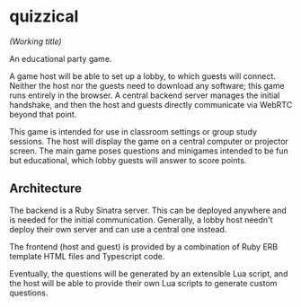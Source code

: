 
# quizzical

*(Working title)*

An educational party game.

A game host will be able to set up a lobby, to which guests will
connect. Neither the host nor the guests need to download any
software; this game runs entirely in the browser. A central backend
server manages the initial handshake, and then the host and guests
directly communicate via WebRTC beyond that point.

This game is intended for use in classroom settings or group study
sessions. The host will display the game on a central computer or
projector screen. The main game poses questions and minigames intended
to be fun but educational, which lobby guests will answer to score
points.

## Architecture

The backend is a Ruby Sinatra server. This can be deployed anywhere
and is needed for the initial communication. Generally, a lobby host
needn't deploy their own server and can use a central one instead.

The frontend (host and guest) is provided by a combination of Ruby ERB
template HTML files and Typescript code.

Eventually, the questions will be generated by an extensible Lua
script, and the host will be able to provide their own Lua scripts to
generate custom questions.
